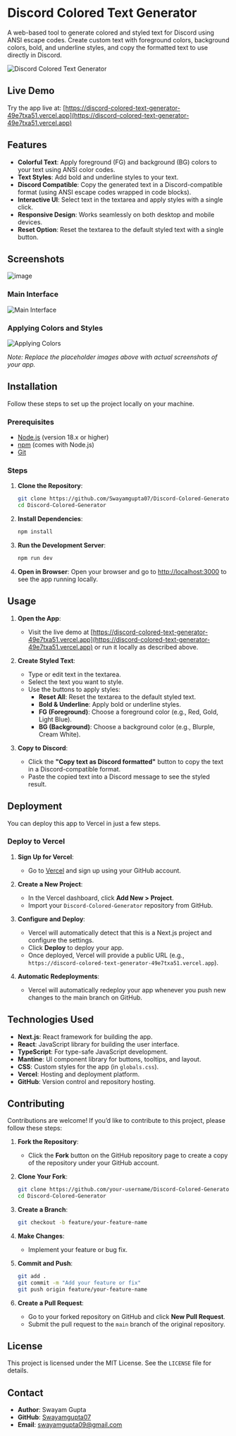 # Discord Colored Text Generator

A web-based tool to generate colored and styled text for Discord using ANSI escape codes. Create custom text with foreground colors, background colors, bold, and underline styles, and copy the formatted text to use directly in Discord.

![Discord Colored Text Generator](https://via.placeholder.com/800x400.png?text=Discord+Colored+Text+Generator+Screenshot)

## Live Demo

Try the app live at: [https://discord-colored-text-generator-49e7txa51.vercel.app](https://discord-colored-text-generator-49e7txa51.vercel.app)

## Features

- **Colorful Text**: Apply foreground (FG) and background (BG) colors to your text using ANSI color codes.
- **Text Styles**: Add bold and underline styles to your text.
- **Discord Compatible**: Copy the generated text in a Discord-compatible format (using ANSI escape codes wrapped in code blocks).
- **Interactive UI**: Select text in the textarea and apply styles with a single click.
- **Responsive Design**: Works seamlessly on both desktop and mobile devices.
- **Reset Option**: Reset the textarea to the default styled text with a single button.

## Screenshots
![image](https://github.com/user-attachments/assets/7de65c66-11d9-4980-926b-2b23487c5535)


### Main Interface
![Main Interface](https://via.placeholder.com/800x400.png?text=Main+Interface)

### Applying Colors and Styles
![Applying Colors](https://via.placeholder.com/800x400.png?text=Applying+Colors+and+Styles)

*Note: Replace the placeholder images above with actual screenshots of your app.*

## Installation

Follow these steps to set up the project locally on your machine.

### Prerequisites

- [Node.js](https://nodejs.org/) (version 18.x or higher)
- [npm](https://www.npmjs.com/) (comes with Node.js)
- [Git](https://git-scm.com/)

### Steps

1. **Clone the Repository**:
   ```bash
   git clone https://github.com/Swayamgupta07/Discord-Colored-Generator.git
   cd Discord-Colored-Generator
   ```

2. **Install Dependencies**:
   ```bash
   npm install
   ```

3. **Run the Development Server**:
   ```bash
   npm run dev
   ```

4. **Open in Browser**:
   Open your browser and go to [http://localhost:3000](http://localhost:3000) to see the app running locally.

## Usage

1. **Open the App**:
   - Visit the live demo at [https://discord-colored-text-generator-49e7txa51.vercel.app](https://discord-colored-text-generator-49e7txa51.vercel.app) or run it locally as described above.

2. **Create Styled Text**:
   - Type or edit text in the textarea.
   - Select the text you want to style.
   - Use the buttons to apply styles:
     - **Reset All**: Reset the textarea to the default styled text.
     - **Bold & Underline**: Apply bold or underline styles.
     - **FG (Foreground)**: Choose a foreground color (e.g., Red, Gold, Light Blue).
     - **BG (Background)**: Choose a background color (e.g., Blurple, Cream White).

3. **Copy to Discord**:
   - Click the **"Copy text as Discord formatted"** button to copy the text in a Discord-compatible format.
   - Paste the copied text into a Discord message to see the styled result.

## Deployment

You can deploy this app to Vercel in just a few steps.

### Deploy to Vercel

1. **Sign Up for Vercel**:
   - Go to [Vercel](https://vercel.com) and sign up using your GitHub account.

2. **Create a New Project**:
   - In the Vercel dashboard, click **Add New > Project**.
   - Import your `Discord-Colored-Generator` repository from GitHub.

3. **Configure and Deploy**:
   - Vercel will automatically detect that this is a Next.js project and configure the settings.
   - Click **Deploy** to deploy your app.
   - Once deployed, Vercel will provide a public URL (e.g., `https://discord-colored-text-generator-49e7txa51.vercel.app`).

4. **Automatic Redeployments**:
   - Vercel will automatically redeploy your app whenever you push new changes to the main branch on GitHub.

## Technologies Used

- **Next.js**: React framework for building the app.
- **React**: JavaScript library for building the user interface.
- **TypeScript**: For type-safe JavaScript development.
- **Mantine**: UI component library for buttons, tooltips, and layout.
- **CSS**: Custom styles for the app (in `globals.css`).
- **Vercel**: Hosting and deployment platform.
- **GitHub**: Version control and repository hosting.

## Contributing

Contributions are welcome! If you’d like to contribute to this project, please follow these steps:

1. **Fork the Repository**:
   - Click the **Fork** button on the GitHub repository page to create a copy of the repository under your GitHub account.

2. **Clone Your Fork**:
   ```bash
   git clone https://github.com/your-username/Discord-Colored-Generator.git
   cd Discord-Colored-Generator
   ```

3. **Create a Branch**:
   ```bash
   git checkout -b feature/your-feature-name
   ```

4. **Make Changes**:
   - Implement your feature or bug fix.

5. **Commit and Push**:
   ```bash
   git add .
   git commit -m "Add your feature or fix"
   git push origin feature/your-feature-name
   ```

6. **Create a Pull Request**:
   - Go to your forked repository on GitHub and click **New Pull Request**.
   - Submit the pull request to the `main` branch of the original repository.

## License

This project is licensed under the MIT License. See the `LICENSE` file for details.

## Contact

- **Author**: Swayam Gupta  
- **GitHub**: [Swayamgupta07](https://github.com/Swayamgupta07)  
- **Email**: swayamgupta09@gmail.com

